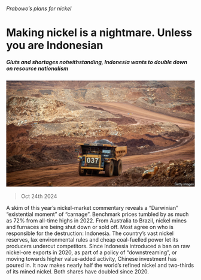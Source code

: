 ###### Prabowo’s plans for nickel

# Making nickel is a nightmare. Unless you are Indonesian 

##### Gluts and shortages notwithstanding, Indonesia wants to double down on resource nationalism 

![image](images/20241026_ASP502.jpg) 

> Oct 24th 2024 

A skim of this year’s nickel-market commentary reveals a “Darwinian” “existential moment” of “carnage”. Benchmark prices tumbled by as much as 72% from all-time highs in 2022. From Australia to Brazil, nickel mines and furnaces are being shut down or sold off. Most agree on who is responsible for the destruction: Indonesia. The country’s vast nickel reserves, lax environmental rules and cheap coal-fuelled power let its producers undercut competitors. Since Indonesia introduced a ban on raw nickel-ore exports in 2020, as part of a policy of “downstreaming”, or moving towards higher value-added activity, Chinese investment has poured in. It now makes nearly half the world’s refined nickel and two-thirds of its mined nickel. Both shares have doubled since 2020. 


